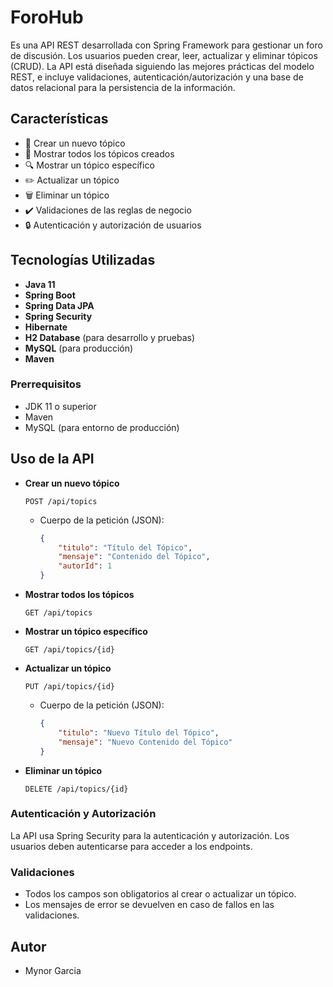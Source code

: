 # ForoHub

Es una API REST desarrollada con Spring Framework para gestionar un foro de discusión. Los usuarios pueden crear, leer, actualizar y eliminar tópicos (CRUD). La API está diseñada siguiendo las mejores prácticas del modelo REST, e incluye validaciones, autenticación/autorización y una base de datos relacional para la persistencia de la información.

##  Características

- 📝 Crear un nuevo tópico
- 📖 Mostrar todos los tópicos creados
- 🔍 Mostrar un tópico específico
- ✏️ Actualizar un tópico
- 🗑️ Eliminar un tópico
- ✔️ Validaciones de las reglas de negocio
- 🔒 Autenticación y autorización de usuarios

## Tecnologías Utilizadas

- **Java 11**
- **Spring Boot**
- **Spring Data JPA**
- **Spring Security**
- **Hibernate**
- **H2 Database** (para desarrollo y pruebas)
- **MySQL** (para producción)
- **Maven**

### Prerrequisitos

- JDK 11 o superior
- Maven
- MySQL (para entorno de producción)

##  Uso de la API

- **Crear un nuevo tópico**
    ```http
    POST /api/topics
    ```
    - Cuerpo de la petición (JSON):
        ```json
        {
            "titulo": "Título del Tópico",
            "mensaje": "Contenido del Tópico",
            "autorId": 1
        }
        ```

- **Mostrar todos los tópicos**
    ```http
    GET /api/topics
    ```

- **Mostrar un tópico específico**
    ```http
    GET /api/topics/{id}
    ```

- **Actualizar un tópico**
    ```http
    PUT /api/topics/{id}
    ```
    - Cuerpo de la petición (JSON):
        ```json
        {
            "titulo": "Nuevo Título del Tópico",
            "mensaje": "Nuevo Contenido del Tópico"
        }
        ```

- **Eliminar un tópico**
    ```http
    DELETE /api/topics/{id}
    ```

### Autenticación y Autorización

La API usa Spring Security para la autenticación y autorización. Los usuarios deben autenticarse para acceder a los endpoints. 

### Validaciones

- Todos los campos son obligatorios al crear o actualizar un tópico.
- Los mensajes de error se devuelven en caso de fallos en las validaciones.

## Autor

- Mynor Garcia
